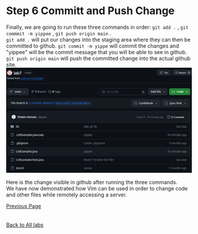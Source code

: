 # Step 6 Committ and Push Change
Finally, we are going to run these three commands in order: `git add .` , `git commmit -m yippee` , `git push origin main` .  
`git add .` will put our changes into the staging area where they can then be committed to github. 
`git commit -m yippe` will commit the changes and "yippee" will be the commit message that you will be able to see in github.  
`git push origin main` will push the committed change into the actual github site.
\
![](lab4_6thpg2.png)  

Here is the change visible in github after running the three commands.  
We have now demonstrated how Vim can be used in order to change code and other files while remotely accessing a server. 
  
  
[Previous Page](lab4_6thPG.md)  
\
\
[Back to All labs](index.md)
